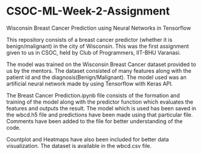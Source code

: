 # CSOC-ML-Week-2-Assignment
Wisconsin Breast Cancer Prediction using Neural Networks in Tensorflow

This repository consists of a breast cancer predictor (whether it is benign/malignant) in the city of Wisconsin. This was the first assignment given to us in CSOC, held by Club of Programmers, IIT-BHU Varanasi.

The model was trained on the Wisconsin Breast Cancer dataset provided to us by the mentors. The dataset consisted of many features along with the patient id and the diagnosis(Benign/Malignant). The model used was an artificial neural network made by using Tensorflow with Keras API.

The Breast Cancer Prediction.ipynb file consists of the formation and training of the model along with the predictor function which evaluates the features and outputs the result. The model which is used has been saved in the wbcd.h5 file and predictions have been made using that particular file. Comments have been added to the file for better understanding of the code.

Countplot and Heatmaps have also been included for better data visualization. The dataset is available in the wbcd.csv file.
